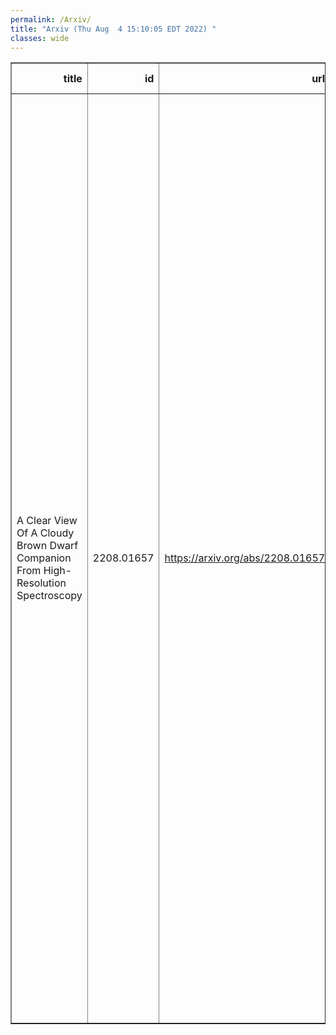 ```yaml
---
permalink: /Arxiv/
title: "Arxiv (Thu Aug  4 15:10:05 EDT 2022) "
classes: wide
---
```

<table border="1" class="dataframe">
  <thead>
    <tr style="text-align: right;">
      <th>title</th>
      <th>id</th>
      <th>url</th>
      <th>authors</th>
      <th>Local Authors</th>
    </tr>
  </thead>
  <tbody>
    <tr>
      <td>A Clear View Of A Cloudy Brown Dwarf Companion From High-Resolution   Spectroscopy</td>
      <td>2208.01657</td>
      <td><a href="https://arxiv.org/abs/2208.01657" target="_blank">https://arxiv.org/abs/2208.01657</a></td>
      <td>Jerry W. Xuan, Jason Wang, Jean-Baptiste Ruffio, Heather Knutson, Dimitri Mawet, Paul Mollière, Jared Kolecki, Arthur Vigan, Sagnick Mukherjee, Nicole Wallack, Ji Wang, Ashley Baker, Randall Bartos, Geoffrey A. Blake, Charlotte Z. Bond, Marta Bryan, Benjamin Calvin, Sylvain Cetre, Mark Chun, Jacques-Robert Delorme, Greg Doppmann, Daniel Echeverri, Luke Finnerty, Michael P. Fitzgerald, Katelyn Horstman, Julie Inglis, Nemanja Jovanovic, Ronald López, Emily Martin, Evan Morris, Jacklyn Pezzato, Sam Ragland, Bin Ren, Garreth Ruane, Ben Sappey, Tobias Schofield, Andrew Skemer, Taylor Venenciano, J. Kent Wallace, Peter Wizinowich</td>
      <td>Ji Wang</td>
    </tr>
  </tbody>
</table>